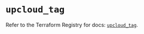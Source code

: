 # `upcloud_tag`

Refer to the Terraform Registry for docs: [`upcloud_tag`](https://registry.terraform.io/providers/upcloudltd/upcloud/5.1.0/docs/resources/tag).
